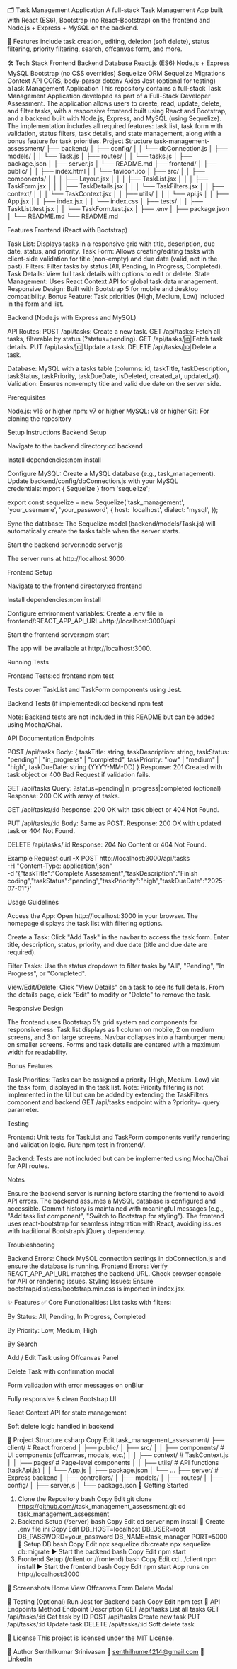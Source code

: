 🗂️ Task Management Application
A full-stack Task Management App built with React (ES6), Bootstrap (no React-Bootstrap) on the frontend and Node.js + Express + MySQL on the backend.

📌 Features include task creation, editing, deletion (soft delete), status filtering, priority filtering, search, offcanvas form, and more.

🛠️ Tech Stack
Frontend	Backend	Database
React.js (ES6)	Node.js + Express	MySQL
Bootstrap (no CSS overrides)	Sequelize ORM	Sequelize Migrations
Context API	CORS, body-parser	dotenv
Axios	Jest (optional for testing)	
aTask Management Application
This repository contains a full-stack Task Management Application developed as part of a Full-Stack Developer Assessment. The application allows users to create, read, update, delete, and filter tasks, with a responsive frontend built using React and Bootstrap, and a backend built with Node.js, Express, and MySQL (using Sequelize). The implementation includes all required features: task list, task form with validation, status filters, task details, and state management, along with a bonus feature for task priorities.
Project Structure
task-management-assessment/
├── backend/
│   ├── config/
│   │   └── dbConnection.js
│   ├── models/
│   │   └── Task.js
│   ├── routes/
│   │   └── tasks.js
│   ├── package.json
│   ├── server.js
│   └── README.md
├── frontend/
│   ├── public/
│   │   ├── index.html
│   │   └── favicon.ico
│   ├── src/
│   │   ├── components/
│   │   │   ├── Layout.jsx
│   │   │   ├── TaskList.jsx
│   │   │   ├── TaskForm.jsx
│   │   │   ├── TaskDetails.jsx
│   │   │   └── TaskFilters.jsx
│   │   ├── context/
│   │   │   └── TaskContext.jsx
│   │   ├── utils/
│   │   │   └── api.js
│   │   ├── App.jsx
│   │   ├── index.jsx
│   │   └── index.css
│   ├── tests/
│   │   ├── TaskList.test.jsx
│   │   └── TaskForm.test.jsx
│   ├── .env
│   ├── package.json
│   └── README.md
└── README.md

Features
Frontend (React with Bootstrap)

Task List: Displays tasks in a responsive grid with title, description, due date, status, and priority.
Task Form: Allows creating/editing tasks with client-side validation for title (non-empty) and due date (valid, not in the past).
Filters: Filter tasks by status (All, Pending, In Progress, Completed).
Task Details: View full task details with options to edit or delete.
State Management: Uses React Context API for global task data management.
Responsive Design: Built with Bootstrap 5 for mobile and desktop compatibility.
Bonus Feature: Task priorities (High, Medium, Low) included in the form and list.

Backend (Node.js with Express and MySQL)

API Routes:
POST /api/tasks: Create a new task.
GET /api/tasks: Fetch all tasks, filterable by status (?status=pending).
GET /api/tasks/:id: Fetch task details.
PUT /api/tasks/:id: Update a task.
DELETE /api/tasks/:id: Delete a task.


Database: MySQL with a tasks table (columns: id, taskTitle, taskDescription, taskStatus, taskPriority, taskDueDate, isDeleted, created_at, updated_at).
Validation: Ensures non-empty title and valid due date on the server side.

Prerequisites

Node.js: v16 or higher
npm: v7 or higher
MySQL: v8 or higher
Git: For cloning the repository

Setup Instructions
Backend Setup

Navigate to the backend directory:cd backend


Install dependencies:npm install


Configure MySQL:
Create a MySQL database (e.g., task_management).
Update backend/config/dbConnection.js with your MySQL credentials:import { Sequelize } from 'sequelize';

export const sequelize = new Sequelize('task_management', 'your_username', 'your_password', {
  host: 'localhost',
  dialect: 'mysql',
});




Sync the database:
The Sequelize model (backend/models/Task.js) will automatically create the tasks table when the server starts.


Start the backend server:node server.js


The server runs at http://localhost:3000.



Frontend Setup

Navigate to the frontend directory:cd frontend


Install dependencies:npm install


Configure environment variables:
Create a .env file in frontend/:REACT_APP_API_URL=http://localhost:3000/api




Start the frontend server:npm start


The app will be available at http://localhost:3000.



Running Tests

Frontend Tests:cd frontend
npm test


Tests cover TaskList and TaskForm components using Jest.


Backend Tests (if implemented):cd backend
npm test


Note: Backend tests are not included in this README but can be added using Mocha/Chai.



API Documentation
Endpoints

POST /api/tasks
Body: { taskTitle: string, taskDescription: string, taskStatus: "pending" | "in_progress" | "completed", taskPriority: "low" | "medium" | "high", taskDueDate: string (YYYY-MM-DD) }
Response: 201 Created with task object or 400 Bad Request if validation fails.


GET /api/tasks
Query: ?status=pending|in_progress|completed (optional)
Response: 200 OK with array of tasks.


GET /api/tasks/:id
Response: 200 OK with task object or 404 Not Found.


PUT /api/tasks/:id
Body: Same as POST.
Response: 200 OK with updated task or 404 Not Found.


DELETE /api/tasks/:id
Response: 204 No Content or 404 Not Found.



Example Request
curl -X POST http://localhost:3000/api/tasks \
-H "Content-Type: application/json" \
-d '{"taskTitle":"Complete Assessment","taskDescription":"Finish coding","taskStatus":"pending","taskPriority":"high","taskDueDate":"2025-07-01"}'

Usage Guidelines

Access the App:
Open http://localhost:3000 in your browser.
The homepage displays the task list with filtering options.


Create a Task:
Click "Add Task" in the navbar to access the task form.
Enter title, description, status, priority, and due date (title and due date are required).


Filter Tasks:
Use the status dropdown to filter tasks by "All", "Pending", "In Progress", or "Completed".


View/Edit/Delete:
Click "View Details" on a task to see its full details.
From the details page, click "Edit" to modify or "Delete" to remove the task.



Responsive Design

The frontend uses Bootstrap 5’s grid system and components for responsiveness:
Task list displays as 1 column on mobile, 2 on medium screens, and 3 on large screens.
Navbar collapses into a hamburger menu on smaller screens.
Forms and task details are centered with a maximum width for readability.



Bonus Features

Task Priorities: Tasks can be assigned a priority (High, Medium, Low) via the task form, displayed in the task list.
Note: Priority filtering is not implemented in the UI but can be added by extending the TaskFilters component and backend GET /api/tasks endpoint with a ?priority= query parameter.

Testing

Frontend: Unit tests for TaskList and TaskForm components verify rendering and validation logic.
Run: npm test in frontend/.


Backend: Tests are not included but can be implemented using Mocha/Chai for API routes.

Notes

Ensure the backend server is running before starting the frontend to avoid API errors.
The backend assumes a MySQL database is configured and accessible.
Commit history is maintained with meaningful messages (e.g., "Add task list component", "Switch to Bootstrap for styling").
The frontend uses react-bootstrap for seamless integration with React, avoiding issues with traditional Bootstrap’s jQuery dependency.

Troubleshooting

Backend Errors: Check MySQL connection settings in dbConnection.js and ensure the database is running.
Frontend Errors: Verify REACT_APP_API_URL matches the backend URL. Check browser console for API or rendering issues.
Styling Issues: Ensure bootstrap/dist/css/bootstrap.min.css is imported in index.jsx.

✨ Features
✅ Core Functionalities:
List tasks with filters:

By Status: All, Pending, In Progress, Completed

By Priority: Low, Medium, High

By Search

Add / Edit Task using Offcanvas Panel

Delete Task with confirmation modal

Form validation with error messages on onBlur

Fully responsive & clean Bootstrap UI

React Context API for state management

Soft delete logic handled in backend

🔧 Project Structure
csharp
Copy
Edit
task_management_assessment/
├── client/              # React frontend
│   ├── public/
│   ├── src/
│   │   ├── components/  # UI components (offcanvas, modals, etc.)
│   │   ├── context/     # TaskContext.js
│   │   ├── pages/       # Page-level components
│   │   ├── utils/       # API functions (taskApi.js)
│   │   └── App.js
│   ├── package.json
│   └── ...
├── server/              # Express backend
│   ├── controllers/
│   ├── models/
│   ├── routes/
│   ├── config/
│   ├── server.js
│   └── package.json
🚀 Getting Started
1. Clone the Repository
bash
Copy
Edit
git clone https://github.com/<your-username>/task_management_assessment.git
cd task_management_assessment
2. Backend Setup (/server)
bash
Copy
Edit
cd server
npm install
🔐 Create .env file
ini
Copy
Edit
DB_HOST=localhost
DB_USER=root
DB_PASSWORD=your_password
DB_NAME=task_manager
PORT=5000
🔄 Setup DB
bash
Copy
Edit
npx sequelize db:create
npx sequelize db:migrate
▶ Start the backend
bash
Copy
Edit
npm start
3. Frontend Setup (/client or /frontend)
bash
Copy
Edit
cd ../client
npm install
▶ Start the frontend
bash
Copy
Edit
npm start
App runs on http://localhost:3000

📸 Screenshots
Home View	Offcanvas Form	Delete Modal

🧪 Testing (Optional)
Run Jest for Backend
bash
Copy
Edit
npm test
📁 API Endpoints
Method	Endpoint	Description
GET	/api/tasks	List all tasks
GET	/api/tasks/:id	Get task by ID
POST	/api/tasks	Create new task
PUT	/api/tasks/:id	Update task
DELETE	/api/tasks/:id	Soft delete task

📄 License
This project is licensed under the MIT License.

🙋 Author
Senthilkumar Srinivasan
📧 senthilhume4214@gmail.com
🔗 LinkedIn
